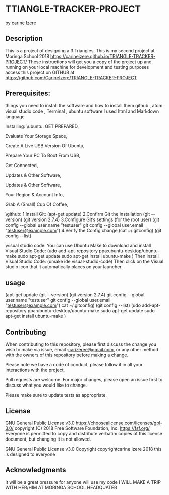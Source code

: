 # TTIANGLE-TRACKER-PROJECT
by carine Izere


## Description
This is a project of designing a 3 Triangles, This is my second project at Moringa School 2018 https://carineizere.github.io/TRIANGLE-TRACKER-PROJECT/ These instructions will get you a copy of the project up and running on your local machine for development and testing purposes access this project on GITHUB at https://github.com/CarineIzere/TRIANGLE-TRACKER-PROJECT

## Prerequisites:
things you need to install the software and how to install them github , atom: visual studio code , Terminal , ubuntu software I used html and Markdown language

Installing:
\ubuntu: GET PREPARED,

Evaluate Your Storage Space,

Create A Live USB Version Of Ubuntu,

Prepare Your PC To Boot From USB,

Get Connected,

Updates & Other Software,

Updates & Other Software,

Your Region & Account Info,

Grab A (Small) Cup Of Coffee,

\github: 1.Install Git: (apt-get update) 2.Confirm Git the installation (git --version) (git version 2.7.4) 3.Configure Git’s settings (for the root user) (git config --global user.name "testuser" git config --global user.email "testuser@example.com") 4.Verify the Config change (cat ~/.gitconfig) (git config --list)

\visual studio code: You can use Ubuntu Make to download and install Visual Studio Code: (udo add-apt-repository ppa:ubuntu-desktop/ubuntu-make sudo apt-get update sudo apt-get install ubuntu-make ) Then install Visual Studio Code: (umake ide visual-studio-code) Then click on the Visual studio icon that it automatically places on your launcher.

## usage
(apt-get update (git --version) (git version 2.7.4) git config --global user.name "testuser" git config --global user.email "testuser@example.com") cat ~/.gitconfig) (git config --list) (udo add-apt-repository ppa:ubuntu-desktop/ubuntu-make sudo apt-get update sudo apt-get install ubuntu-make )

## Contributing
When contributing to this repository, please first discuss the change you wish to make via issue, email :carizeree@gmail.com, or any other method with the owners of this repository before making a change.

Please note we have a code of conduct, please follow it in all your interactions with the project.

Pull requests are welcome. For major changes, please open an issue first to discuss what you would like to change.

Please make sure to update tests as appropriate.

## License
GNU General Public License v3.0 https://choosealicense.com/licenses/gpl-3.0/ copyright (C) 2018 Free Software Foundation, Inc. https://fsf.org/ Everyone is permitted to copy and distribute verbatim copies of this license document, but changing it is not allowed.

GNU General Public License v3.0 Copyright copyrightcarine Izere 2018 this is designed to everyone
## Acknowledgments
It will be a great pressure for anyone will use my code I WILL MAKE A TRIP WITH HER/HIM AT MORINGA SCHOOL HEADQUATER